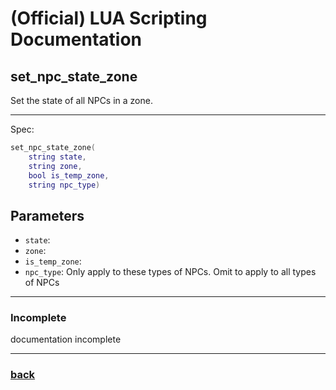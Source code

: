 
# (Official) LUA Scripting Documentation

## set_npc_state_zone

Set the state of all NPCs in a zone.

___

Spec:

```lua
set_npc_state_zone(
	string state,
	string zone,
	bool is_temp_zone,
	string npc_type)
```

## Parameters

- `state`: 
- `zone`: 
- `is_temp_zone`: 
- `npc_type`: Only apply to these types of NPCs. Omit to apply to all types of NPCs

___

### Incomplete

documentation incomplete

___

### [back](../npcs)
